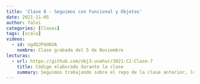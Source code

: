```yaml
---
title: 'Clase 8 - Seguimos con Funcional y Objetos'
date: 2021-11-05
author: faloi
categories: [Clases]
tags: [scala]
videos:
  - id: ngdQJPdd6UA
    nombre: Clase grabada del 5 de Noviembre
lecturas:
  - url: https://github.com/obj3-unahur/2021-C2-Clase-7
    title: Código elaborado durante la clase
    summary: Seguimos trabajando sobre el repo de la clase anterior, los nuevos cambios están en [este commit](https://github.com/obj3-unahur/2021-C2-Clase-7/commit/d799de45557d3488c46993ea0de6b1ca10b5df23).
---
```

